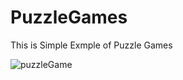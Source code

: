 # PuzzleGames
This is Simple Exmple of Puzzle Games



![puzzleGame](https://user-images.githubusercontent.com/61373662/140010684-8092657d-d130-411f-a7e3-060574a19f42.gif)
